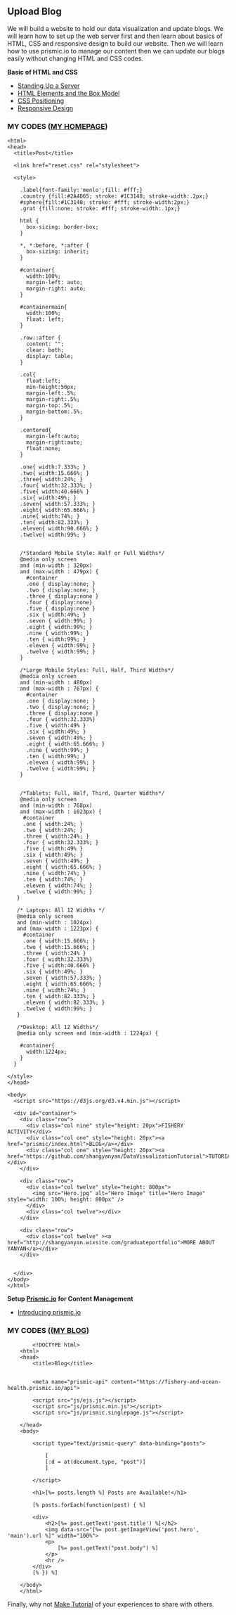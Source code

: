 ## Upload Blog

We will build a website to hold our data visualization and update blogs. We will learn how to set up the web server first and then learn about basics of HTML, CSS and responsive design to build our website. Then we will learn how to use prismic.io to manage our content then we can update our blogs easily without changing HTML and CSS codes.

**Basic of HTML and CSS**
- [Standing Up a Server](https://github.com/zachpino/id_proto/tree/master/week1)
- [HTML Elements and the Box Model](https://github.com/zachpino/id_proto/tree/master/week2)
- [CSS Positioning](https://github.com/zachpino/id_proto/tree/master/week3)
- [Responsive Design](https://github.com/zachpino/id_proto/tree/master/week4)

### MY CODES ([MY HOMEPAGE](http://shangyanyan.me/))
```
<html>
<head>
  <title>Post</title>

  <link href="reset.css" rel="stylesheet">

  <style>

    .label{font-family:'menlo';fill: #fff;}
    .country {fill:#2A4D65; stroke: #1C3148; stroke-width:.2px;}
    #sphere{fill:#1C3148; stroke: #fff; stroke-width:2px;}
    .grat {fill:none; stroke: #fff; stroke-width:.1px;}

    html {
      box-sizing: border-box;
    }

    *, *:before, *:after {
      box-sizing: inherit;
    }

    #container{
      width:100%;
      margin-left: auto;
      margin-right: auto;
    }

    #containermain{
      width:100%;
      float: left;
    }

    .row::after {
      content: "";
      clear: both;
      display: table;
    }

    .col{           
      float:left;
      min-height:50px;
      margin-left:.5%;
      margin-right:.5%;
      margin-top:.5%;
      margin-bottom:.5%;
    }

    .centered{
      margin-left:auto;
      margin-right:auto;
      float:none;
    }

    .one{ width:7.333%; }
    .two{ width:15.666%; }
    .three{ width:24%; }
    .four{ width:32.333%; }
    .five{ width:40.666% }
    .six{ width:49%; }
    .seven{ width:57.333%; }
    .eight{ width:65.666%; }
    .nine{ width:74%; }
    .ten{ width:82.333%; }
    .eleven{ width:90.666%; }
    .twelve{ width:99%; }


    /*Standard Mobile Style: Half or Full Widths*/
    @media only screen 
    and (min-width : 320px) 
    and (max-width : 479px) {
      #container
      .one { display:none; }
      .two { display:none; }
      .three { display:none }
      .four { display:none}
      .five { display:none }
      .six { width:49%; }
      .seven { width:99%; }
      .eight { width:99%; }
      .nine { width:99%; }
      .ten { width:99%; }
      .eleven { width:99%; }
      .twelve { width:99%; }
    }

    /*Large Mobile Styles: Full, Half, Third Widths*/
    @media only screen 
    and (min-width : 480px) 
    and (max-width : 767px) {
      #container
      .one { display:none; }
      .two { display:none; }
      .three { display:none }
      .four { width:32.333%}
      .five { width:49% }
      .six { width:49%; }
      .seven { width:49%; }
      .eight { width:65.666%; }
      .nine { width:99%; }
      .ten { width:99%; }
      .eleven { width:99%; }
      .twelve { width:99%; }
    }


    /*Tablets: Full, Half, Third, Quarter Widths*/
    @media only screen 
    and (min-width : 768px) 
    and (max-width : 1023px) {
     #container
     .one { width:24%; }
     .two { width:24%; }
     .three { width:24%; }
     .four { width:32.333%; }
     .five { width:49% }
     .six { width:49%; }
     .seven { width:49%; }
     .eight { width:65.666%; }
     .nine { width:74%; }
     .ten { width:74%; }
     .eleven { width:74%; }
     .twelve { width:99%; }
   }

   /* Laptops: All 12 Widths */
   @media only screen 
   and (min-width : 1024px) 
   and (max-width : 1223px) {
     #container
     .one { width:15.666%; }
     .two { width:15.666%; }
     .three { width:24% }
     .four { width:32.333%}
     .five { width:40.666% }
     .six { width:49%; }
     .seven { width:57.333%; }
     .eight { width:65.666%; }
     .nine { width:74%; }
     .ten { width:82.333%; }
     .eleven { width:82.333%; }
     .twelve { width:99%; }
   }

   /*Desktop: All 12 Widths*/
   @media only screen and (min-width : 1224px) {

    #container{ 
      width:1224px;
    }
  }

</style>
</head>

<body>
  <script src="https://d3js.org/d3.v4.min.js"></script>

  <div id="container"> 
    <div class="row">
      <div class="col nine" style="height: 20px">FISHERY ACTIVITY</div>
      <div class="col one" style="height: 20px"><a href="prismic/index.html">BLOG</a></div>
      <div class="col one" style="height: 20px"><a href="https://github.com/shangyanyan/DataVisualizationTutorial">TUTORIAL</a></div>
    </div>

    <div class="row">
      <div class="col twelve" style="height: 800px"> 
        <img src="Hero.jpg" alt="Hero Image" title="Hero Image" style="width: 100%; height: 800px" />
      </div>
      <div class="col twelve"></div>
    </div>

    <div class="row">
      <div class="col twelve" ><a href="http://shangyanyan.wixsite.com/graduateportfolio">MORE ABOUT YANYAN</a></div>
    </div>


  </div>
</body>
</html>
```

**Setup [Prismic.io](https://prismic.io/) for Content Management**
- [Introducing prismic.io](https://github.com/zachpino/id_proto/tree/master/week5)

### MY CODES (([MY BLOG](http://shangyanyan.me/prismic/index.html))
```
        <!DOCTYPE html>
	<html>
	<head>
		<title>Blog</title>

		
		<meta name="prismic-api" content="https://fishery-and-ocean-health.prismic.io/api">
		
		<script src="js/ejs.js"></script>
		<script src="js/prismic.min.js"></script>
		<script src="js/prismic.singlepage.js"></script>

	</head>
	<body>

		<script type="text/prismic-query" data-binding="posts">

			[
			[:d = at(document.type, "post")]
			]

		</script>

		<h1>[%= posts.length %] Posts are Available!</h1>

		[% posts.forEach(function(post) { %]

		<div>
			<h2>[%= post.getText('post.title') %]</h2>
			<img data-src="[%= post.getImageView('post.hero', 'main').url %]" width="100%">
			<p>
				[%= post.getText("post.body") %]
			</p>
			<hr />
		</div>
		[% }) %]

	</body>
	</html>
```

Finally, why not [Make Tutorial](tutorial.md) of your experiences to share with others.
